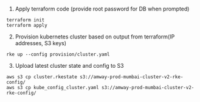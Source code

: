 1. Apply terraform code (provide root password for DB when prompted)

 ```
terraform init
terraform apply
```

2. Provision kubernetes cluster based on output from terraform(IP addresses, S3 keys)

```
rke up --config provision/cluster.yaml
```

3. Upload latest cluster state and config to S3

```
aws s3 cp cluster.rkestate s3://amway-prod-mumbai-cluster-v2-rke-config/
aws s3 cp kube_config_cluster.yaml s3://amway-prod-mumbai-cluster-v2-rke-config/
```
